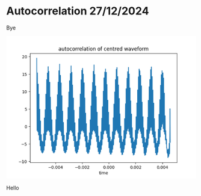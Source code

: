 # Autocorrelation 27/12/2024

Bye


![Bad](images/autocorrelation_27_12_24/autocorrelation_centred.png)


Hello
